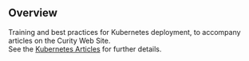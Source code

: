 ## Overview

Training and best practices for Kubernetes deployment, to accompany articles on the Curity Web Site.\
See the [Kubernetes Articles]() for further details.